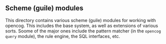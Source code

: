 
Scheme (guile) modules
----------------------

This directory contains various scheme (guile) modules for working
with opencog. This includes the base system, as well as extensions
of various sorts. Soome of the major ones include the pattern matcher
(in the `opencog query` module), the rule engine, the SQL interfaces,
etc.

